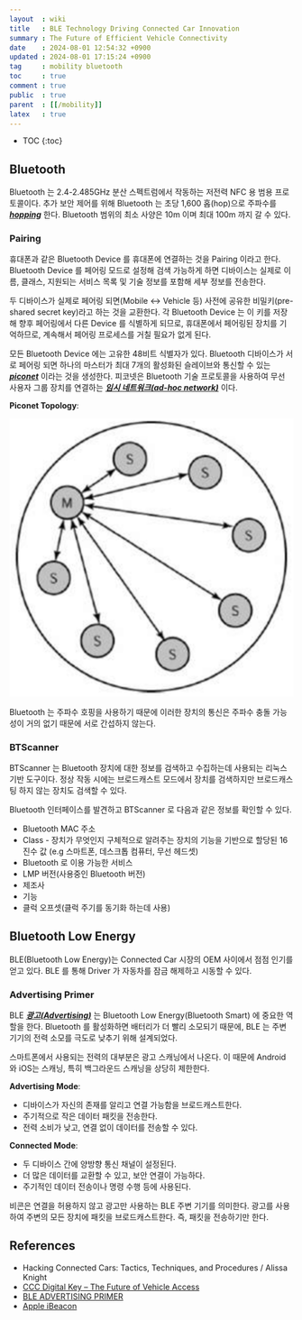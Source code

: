 ```yaml
---
layout  : wiki
title   : BLE Technology Driving Connected Car Innovation 
summary : The Future of Efficient Vehicle Connectivity
date    : 2024-08-01 12:54:32 +0900
updated : 2024-08-01 17:15:24 +0900
tag     : mobility bluetooth
toc     : true
comment : true
public  : true
parent  : [[/mobility]]
latex   : true
---
```

* TOC
{:toc}

## Bluetooth

Bluetooth 는 2.4-2.485GHz 분산 스펙트럼에서 작동하는 저전력 NFC 용 범용 프로토콜이다. 
추가 보안 제어를 위해 Bluetooth 는 초당 1,600 홉(hop)으로 주파수를 ___[hopping](https://hoo-story.tistory.com/14)___ 한다.
Bluetooth 범위의 최소 사양은 10m 이며 최대 100m 까지 갈 수 있다. 

### Pairing

휴대폰과 같은 Bluetooth Device 를 휴대폰에 연결하는 것을 Pairing 이라고 한다. Bluetooth Device 를 페어링 모드로 설정해 검색 가능하게 하면
디바이스는 실제로 이름, 클래스, 지원되는 서비스 목록 및 기술 정보를 포함해 세부 정보를 전송한다.

두 디바이스가 실제로 페어링 되면(Mobile <-> Vehicle 등) 사전에 공유한 비밀키(pre-shared secret key)라고 하는 것을 교환한다.
각 Bluetooth Device 는 이 키를 저장해 향후 페어링에서 다른 Device 를 식별하게 되므로, 휴대폰에서 페어링된 장치를 기억하므로, 계속해서 페어링 프로세스를 거칠 필요가 없게 된다.

모든 Bluetooth Device 에는 고유한 48비트 식별자가 있다. Bluetooth 디바이스가 서로 페어링 되면 하나의 마스터가 최대 7개의 활성화된 슬레이브와 통신할 수 있는 ___[piconet](https://en.wikipedia.org/wiki/Piconet)___ 이라는 것을 생성한다.
피코넷은 Bluetooth 기술 프로토콜을 사용하여 무선 사용자 그룹 장치를 연결하는 ___[임시 네트워크(ad-hoc network)](https://en.wikipedia.org/wiki/Ad_hoc_network)___ 이다.

__Piconet Topology__:

![](/resource/wiki/mobility-ble/piconet.png)

Bluetooth 는 주파수 호핑을 사용하기 때문에 이러한 장치의 통신은 주파수 충돌 가능성이 거의 없기 때문에 서로 간섭하지 않는다.

### BTScanner

BTScanner 는 Bluetooth 장치에 대한 정보를 검색하고 수집하는데 사용되는 리눅스 기반 도구이다.
정상 작동 시에는 브로드캐스트 모드에서 장치를 검색하지만 브로드캐스팅 하지 않는 장치도 검색할 수 있다.

Bluetooth 인터페이스를 발견하고 BTScanner 로 다음과 같은 정보를 확인할 수 있다.

- Bluetooth MAC 주소
- Class - 장치가 무엇인지 구체적으로 알려주는 장치의 기능을 기반으로 할당된 16진수 값 (e.g 스마트폰, 데스크톱 컴퓨터, 무선 헤드셋)
- Bluetooth 로 이용 가능한 서비스
- LMP 버전(사용중인 Bluetooth 버전)
- 제조사
- 기능
- 클럭 오프셋(클럭 주기를 동기화 하는데 사용)

## Bluetooth Low Energy

BLE(Bluetooth Low Energy)는 Connected Car 시장의 OEM 사이에서 점점 인기를 얻고 있다. BLE 를 통해 Driver 가 자동차를 잠금 해제하고 시동할 수 있다.

### Advertising Primer

BLE ___[광고(Advertising)](https://www.argenox.com/library/bluetooth-low-energy/ble-advertising-primer/)___ 는 Bluetooth Low Energy(Bluetooth Smart) 에 중요한 역할을 한다.
Bluetooth 를 활성화하면 배터리가 더 빨리 소모되기 때문에, BLE 는 주변 기기의 전력 소모를 극도로 낮추기 위해 설계되었다.

스마트폰에서 사용되는 전력의 대부분은 광고 스캐닝에서 나온다. 이 때문에 Android 와 iOS는 스캐닝, 특히 백그라운드 스캐닝을 상당히 제한한다.

__Advertising Mode__:
- 디바이스가 자신의 존재를 알리고 연결 가능함을 브로드캐스트한다.
- 주기적으로 작은 데이터 패킷을 전송한다.
- 전력 소비가 낮고, 연결 없이 데이터를 전송할 수 있다.

__Connected Mode__:
- 두 디바이스 간에 양방향 통신 채널이 설정된다.
- 더 많은 데이터를 교환할 수 있고, 보안 연결이 가능하다.
- 주기적인 데이터 전송이나 명령 수행 등에 사용된다.

비콘은 연결을 허용하지 않고 광고만 사용하는 BLE 주변 기기를 의미한다. 광고를 사용하여 주변의 모든 장치에 패킷을 브로드캐스트한다. 즉, 패킷을 전송하기만 한다.

## References

- Hacking Connected Cars: Tactics, Techniques, and Procedures / Alissa Knight
- [CCC Digital Key – The Future of Vehicle Access](https://carconnectivity.org/wp-content/uploads/2022/11/CCC_Digital_Key_Whitepaper_Approved.pdf)
- [BLE ADVERTISING PRIMER](https://www.argenox.com/library/bluetooth-low-energy/ble-advertising-primer/#ble-beacons-and-ibeacons)
- [Apple iBeacon](https://developer.apple.com/ibeacon/)